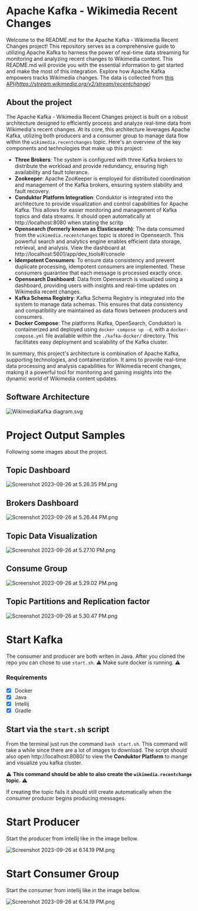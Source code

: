 # Apache Kafka - Wikimedia Recent Changes
Welcome to the README.md for the Apache Kafka - Wikimedia Recent Changes project! This repository serves as a comprehensive guide to utilizing Apache Kafka to harness the power of real-time data streaming for monitoring and analyzing recent changes to Wikimedia content. This README.md will provide you with the essential information to get started and make the most of this integration. Explore how Apache Kafka empowers tracks Wikimedia changes. The data is collected from [this API](https://stream.wikimedia.org/v2/stream/recentchange)*(https://stream.wikimedia.org/v2/stream/recentchange)*

## About the project

The Apache Kafka - Wikimedia Recent Changes project is built on a robust architecture designed to efficiently process and analyze real-time data from Wikimedia's recent changes. At its core, this architecture leverages Apache Kafka, utilizing both producers and a consumer group to manage data flow within the `wikimedia.recentchanges` topic. Here's an overview of the key components and technologies that make up this project:

- **Three Brokers**: The system is configured with three Kafka brokers to distribute the workload and provide redundancy, ensuring high availability and fault tolerance.
- **Zookeeper**: Apache ZooKeeper is employed for distributed coordination and management of the Kafka brokers, ensuring system stability and fault recovery.
- **Conduktor Platform Integration**: Conduktor is integrated into the architecture to provide visualization and control capabilities for Apache Kafka. This allows for easier monitoring and management of Kafka topics and data streams. It should open automatically at http://localhost:8080 when stating the scritp
- **Opensearch (formerly known as Elasticsearch)**: The data consumed from the `wikimedia.recentchanges` topic is stored in Opensearch. This powerful search and analytics engine enables efficient data storage, retrieval, and analysis. View the dashboard at http://localhost:5601/app/dev_tools#/console
- **Idempotent Consumers**: To ensure data consistency and prevent duplicate processing, idempotent consumers are implemented. These consumers guarantee that each message is processed exactly once.
- **Opensearch Dashboard**: Data from Opensearch is visualized using a dashboard, providing users with insights and real-time updates on Wikimedia recent changes.
- **Kafka Schema Registry**: Kafka Schema Registry is integrated into the system to manage data schemas. This ensures that data consistency and compatibility are maintained as data flows between producers and consumers.
- **Docker Compose**: The platforms (Kafka, OpenSearch, Conduktor) is containerized and deployed using `docker compose up -d`, with a `docker-compose.yml` file available within the `./kafka-docker/` directory. This facilitates easy deployment and scalability of the Kafka cluster.

In summary, this project's architecture is combination of Apache Kafka, supporting technologies, and containerization. It aims to provide real-time data processing and analysis capabilities for Wikimedia recent changes, making it a powerful tool for monitoring and gaining insights into the dynamic world of Wikimedia content updates.

## Software Architecture

![WikimediaKafka diagram.svg](./_resources/arch-diagram.svg)


# Project Output Samples
Following some images about the project.

## Topic Dashboard
![Screenshot 2023-09-26 at 5.26.35 PM.png](./_resources/Screenshot%202023-09-26%20at%205.26.35%20PM.png)

## Brokers Dashboard
![Screenshot 2023-09-26 at 5.26.44 PM.png](./_resources/Screenshot%202023-09-26%20at%205.26.44%20PM.png)

## Topic Data Visualization
![Screenshot 2023-09-26 at 5.27.10 PM.png](./_resources/Screenshot%202023-09-26%20at%205.27.10%20PM.png)

## Consume Group
![Screenshot 2023-09-26 at 5.29.02 PM.png](./_resources/Screenshot%202023-09-26%20at%205.29.02%20PM.png)

## Topic Partitions and Replication factor
![Screenshot 2023-09-26 at 5.30.47 PM.png](./_resources/Screenshot%202023-09-26%20at%205.30.47%20PM.png)



# Start Kafka
The consumer and producer are both writen in Java. After you cloned the repo you can chose to use `start.sh`.
⚠️ Make sure docker is running. ⚠️

### Requirements
- [x] Docker
- [x] Java
- [x] Intellij
- [x] Gradle

## Start via the `start.sh` script
From the terminal just run the command `bash start.sh`.
This command will take a while since there are a lot of images to download.
The script should also open http://localhost:8080/ to view the **Conduktor Platform** to mange and visualize you kafka cluster.

⚠️ **This command should be able to also create the `wikimedia.recentchange` topic.** ⚠️

If creating the topic fails it should still create automatically when the consumer producer begins producing messages.

# Start Producer

Start the producer from intellij like in the image bellow.

![Screenshot 2023-09-26 at 6.14.19 PM.png](./_resources/Screenshot%202023-09-26%20at%206.14.19%20PM.png)


# Start Consumer Group

Start the consumer from intellij like in the image bellow.

![Screenshot 2023-09-26 at 6.14.19 PM.png](./_resources/Screenshot%202023-09-26%20at%206.14.19%20PM-1.png)

